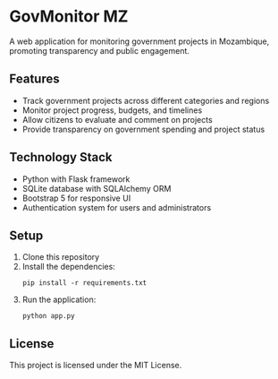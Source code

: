 # GovMonitor MZ

A web application for monitoring government projects in Mozambique, promoting transparency and public engagement.

## Features

- Track government projects across different categories and regions
- Monitor project progress, budgets, and timelines
- Allow citizens to evaluate and comment on projects
- Provide transparency on government spending and project status

## Technology Stack

- Python with Flask framework
- SQLite database with SQLAlchemy ORM
- Bootstrap 5 for responsive UI
- Authentication system for users and administrators

## Setup

1. Clone this repository
2. Install the dependencies:
   ```
   pip install -r requirements.txt
   ```
3. Run the application:
   ```
   python app.py
   ```

## License

This project is licensed under the MIT License.